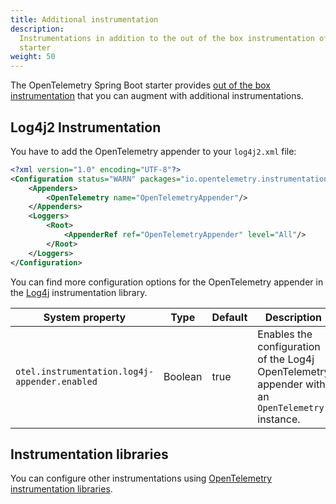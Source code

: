 ```yaml
---
title: Additional instrumentation
description:
  Instrumentations in addition to the out of the box instrumentation of the
  starter
weight: 50
---
```


The OpenTelemetry Spring Boot starter provides
[out of the box instrumentation](../out-of-the-box-instrumentation) that you can
augment with additional instrumentations.

## Log4j2 Instrumentation

You have to add the OpenTelemetry appender to your `log4j2.xml` file:

```xml
<?xml version="1.0" encoding="UTF-8"?>
<Configuration status="WARN" packages="io.opentelemetry.instrumentation.log4j.appender.v2_17">
    <Appenders>
        <OpenTelemetry name="OpenTelemetryAppender"/>
    </Appenders>
    <Loggers>
        <Root>
            <AppenderRef ref="OpenTelemetryAppender" level="All"/>
        </Root>
    </Loggers>
</Configuration>
```

You can find more configuration options for the OpenTelemetry appender in the
[Log4j](https://github.com/open-telemetry/opentelemetry-java-instrumentation/blob/main/instrumentation/log4j/log4j-appender-2.17/library/README.md)
instrumentation library.

| System property                               | Type    | Default | Description                                                                                     |
| --------------------------------------------- | ------- | ------- | ----------------------------------------------------------------------------------------------- |
| `otel.instrumentation.log4j-appender.enabled` | Boolean | true    | Enables the configuration of the Log4j OpenTelemetry appender with an `OpenTelemetry` instance. |

## Instrumentation libraries

You can configure other instrumentations using
[OpenTelemetry instrumentation libraries](https://github.com/open-telemetry/opentelemetry-java-instrumentation/blob/main/docs/supported-libraries.md#libraries--frameworks).
